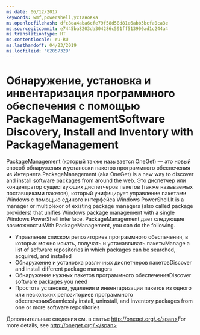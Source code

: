 ```yaml
---
ms.date: 06/12/2017
keywords: wmf,powershell,установка
ms.openlocfilehash: dfc8ea4aba6cfe79f58d58d81e6abb3bcfa0ca3e
ms.sourcegitcommit: e7445ba8203da304286c591ff513900ad1c244a4
ms.translationtype: HT
ms.contentlocale: ru-RU
ms.lasthandoff: 04/23/2019
ms.locfileid: "62057329"
---
```

# <a name="software-discovery-install-and-inventory-with-packagemanagement"></a><span data-ttu-id="4b4cb-102">Обнаружение, установка и инвентаризация программного обеспечения с помощью PackageManagement</span><span class="sxs-lookup"><span data-stu-id="4b4cb-102">Software Discovery, Install and Inventory with PackageManagement</span></span>

<span data-ttu-id="4b4cb-103">PackageManagement (который также называется OneGet) — это новый способ обнаружения и установки пакетов программного обеспечения из Интернета.</span><span class="sxs-lookup"><span data-stu-id="4b4cb-103">PackageManagement (aka OneGet) is a new way to discover and install software packages from around the web.</span></span> <span data-ttu-id="4b4cb-104">Это диспетчер или концентратор существующих диспетчеров пакетов (также называемых поставщиками пакетов), который унифицирует управление пакетами Windows с помощью единого интерфейса Windows PowerShell.</span><span class="sxs-lookup"><span data-stu-id="4b4cb-104">It is a manager or multiplexor of existing package managers (also called package providers) that unifies Windows package management with a single Windows PowerShell interface.</span></span> <span data-ttu-id="4b4cb-105">PackageManagement дает следующие возможности:</span><span class="sxs-lookup"><span data-stu-id="4b4cb-105">With PackageManagement, you can do the following.</span></span>

-   <span data-ttu-id="4b4cb-106">Управление списком репозиториев программного обеспечения, в которых можно искать, получать и устанавливать пакеты</span><span class="sxs-lookup"><span data-stu-id="4b4cb-106">Manage a list of software repositories in which packages can be searched, acquired, and installed</span></span>
-   <span data-ttu-id="4b4cb-107">Обнаружение и установка различных диспетчеров пакетов</span><span class="sxs-lookup"><span data-stu-id="4b4cb-107">Discover and install different package managers</span></span>
-   <span data-ttu-id="4b4cb-108">Обнаружение нужных пакетов программного обеспечения</span><span class="sxs-lookup"><span data-stu-id="4b4cb-108">Discover software packages you need</span></span>
-   <span data-ttu-id="4b4cb-109">Простота установки, удаления и инвентаризации пакетов из одного или нескольких репозиториев программного обеспечения</span><span class="sxs-lookup"><span data-stu-id="4b4cb-109">Seamlessly install, uninstall, and inventory packages from one or more software repositories</span></span>

<span data-ttu-id="4b4cb-110">Дополнительные сведения см. в статье http://oneget.org/.</span><span class="sxs-lookup"><span data-stu-id="4b4cb-110">For more details, see http://oneget.org/.</span></span>
